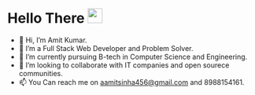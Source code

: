 # Hello There <img src="https://raw.githubusercontent.com/MartinHeinz/MartinHeinz/master/wave.gif" width="30px">
- 👋 Hi, I’m Amit Kumar.
- 👀 I’m a Full Stack Web Developer and Problem Solver.
- 🌱 I’m currently pursuing B-tech in Computer Science and Engineering.
- 💞️ I’m looking to collaborate with IT companies and open sourece communities.
- 📫 You Can reach me on aamitsinha456@gmail.com and 8988154161.

<!---
amitsinha07/amitsinha07 is a ✨ special ✨ repository because its `README.md` (this file) appears on your GitHub profile.
You can click the Preview link to take a look at your changes.
--->
